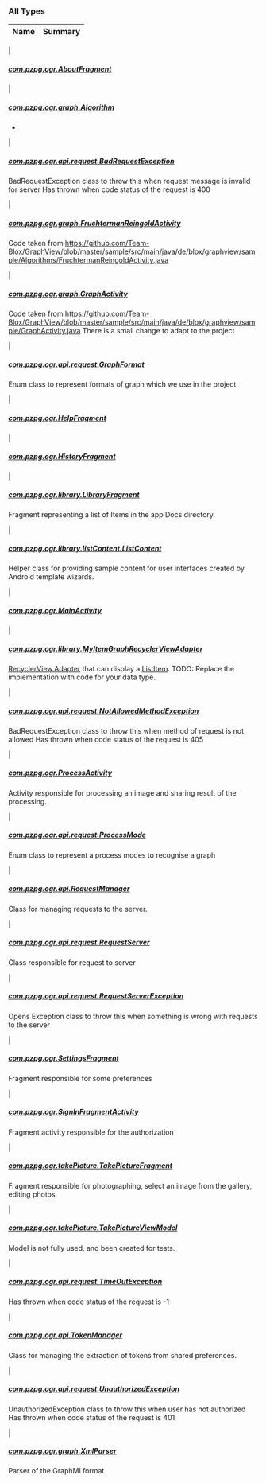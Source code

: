 

### All Types

| Name | Summary |
|---|---|
|

##### [com.pzpg.ogr.AboutFragment](../com.pzpg.ogr/-about-fragment/index.md)


|

##### [com.pzpg.ogr.graph.Algorithm](../com.pzpg.ogr.graph/-algorithm/index.md)

*

|

##### [com.pzpg.ogr.api.request.BadRequestException](../com.pzpg.ogr.api.request/-bad-request-exception/index.md)

BadRequestException class to throw this when request message is invalid for server
Has thrown when code status of the request is 400


|

##### [com.pzpg.ogr.graph.FruchtermanReingoldActivity](../com.pzpg.ogr.graph/-fruchterman-reingold-activity/index.md)

Code taken from https://github.com/Team-Blox/GraphView/blob/master/sample/src/main/java/de/blox/graphview/sample/Algorithms/FruchtermanReingoldActivity.java


|

##### [com.pzpg.ogr.graph.GraphActivity](../com.pzpg.ogr.graph/-graph-activity/index.md)

Code taken from https://github.com/Team-Blox/GraphView/blob/master/sample/src/main/java/de/blox/graphview/sample/GraphActivity.java
There is a small change to adapt to the project


|

##### [com.pzpg.ogr.api.request.GraphFormat](../com.pzpg.ogr.api.request/-graph-format/index.md)

Enum class to represent formats of graph which we use in the project


|

##### [com.pzpg.ogr.HelpFragment](../com.pzpg.ogr/-help-fragment/index.md)


|

##### [com.pzpg.ogr.HistoryFragment](../com.pzpg.ogr/-history-fragment/index.md)


|

##### [com.pzpg.ogr.library.LibraryFragment](../com.pzpg.ogr.library/-library-fragment/index.md)

Fragment representing a list of Items in the app Docs directory.


|

##### [com.pzpg.ogr.library.listContent.ListContent](../com.pzpg.ogr.library.list-content/-list-content/index.md)

Helper class for providing sample content for user interfaces created by
Android template wizards.


|

##### [com.pzpg.ogr.MainActivity](../com.pzpg.ogr/-main-activity/index.md)


|

##### [com.pzpg.ogr.library.MyItemGraphRecyclerViewAdapter](../com.pzpg.ogr.library/-my-item-graph-recycler-view-adapter/index.md)

[RecyclerView.Adapter](#) that can display a [ListItem](../com.pzpg.ogr.library.list-content/-list-content/-list-item/index.md).
TODO: Replace the implementation with code for your data type.


|

##### [com.pzpg.ogr.api.request.NotAllowedMethodException](../com.pzpg.ogr.api.request/-not-allowed-method-exception/index.md)

BadRequestException class to throw this when method of request is not allowed
Has thrown when code status of the request is 405


|

##### [com.pzpg.ogr.ProcessActivity](../com.pzpg.ogr/-process-activity/index.md)

Activity responsible for processing an image and sharing result of the processing.


|

##### [com.pzpg.ogr.api.request.ProcessMode](../com.pzpg.ogr.api.request/-process-mode/index.md)

Enum class to represent a process modes to recognise a graph


|

##### [com.pzpg.ogr.api.RequestManager](../com.pzpg.ogr.api/-request-manager/index.md)

Class for managing requests to the server.


|

##### [com.pzpg.ogr.api.request.RequestServer](../com.pzpg.ogr.api.request/-request-server/index.md)

Class responsible for request to server


|

##### [com.pzpg.ogr.api.request.RequestServerException](../com.pzpg.ogr.api.request/-request-server-exception/index.md)

Opens Exception class to throw this when something is wrong with requests to the server


|

##### [com.pzpg.ogr.SettingsFragment](../com.pzpg.ogr/-settings-fragment/index.md)

Fragment responsible for some preferences


|

##### [com.pzpg.ogr.SignInFragmentActivity](../com.pzpg.ogr/-sign-in-fragment-activity/index.md)

Fragment activity responsible for the authorization


|

##### [com.pzpg.ogr.takePicture.TakePictureFragment](../com.pzpg.ogr.take-picture/-take-picture-fragment/index.md)

Fragment responsible for photographing, select an image from the gallery, editing photos.


|

##### [com.pzpg.ogr.takePicture.TakePictureViewModel](../com.pzpg.ogr.take-picture/-take-picture-view-model/index.md)

Model is not fully used, and been created for tests.


|

##### [com.pzpg.ogr.api.request.TimeOutException](../com.pzpg.ogr.api.request/-time-out-exception/index.md)

Has thrown when code status of the request is -1


|

##### [com.pzpg.ogr.api.TokenManager](../com.pzpg.ogr.api/-token-manager/index.md)

Class for managing the extraction of tokens from shared preferences.


|

##### [com.pzpg.ogr.api.request.UnauthorizedException](../com.pzpg.ogr.api.request/-unauthorized-exception/index.md)

UnauthorizedException class to throw this when user has not authorized
Has thrown when code status of the request is 401


|

##### [com.pzpg.ogr.graph.XmlParser](../com.pzpg.ogr.graph/-xml-parser/index.md)

Parser of the GraphMl format.


